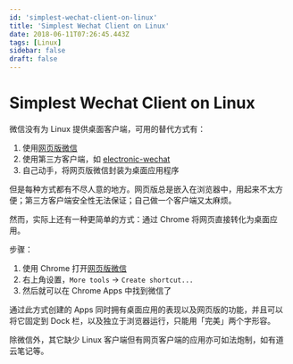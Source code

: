 ```yaml
---
id: 'simplest-wechat-client-on-linux'
title: 'Simplest Wechat Client on Linux'
date: 2018-06-11T07:26:45.443Z
tags: [Linux]
sidebar: false
draft: false
---
```


# Simplest Wechat Client on Linux


微信没有为 Linux 提供桌面客户端，可用的替代方式有：

1. 使用[网页版微信](https://wx.qq.com/)
2. 使用第三方客户端，如 [electronic-wechat](https://github.com/geeeeeeeeek/electronic-wechat)
3. 自己动手，将网页版微信封装为桌面应用程序

但是每种方式都有不尽人意的地方。网页版总是嵌入在浏览器中，用起来不太方便；第三方客户端安全性无法保证；自己做一个客户端又太麻烦。

然而，实际上还有一种更简单的方式：通过 Chrome 将网页直接转化为桌面应用。

步骤：

1. 使用 Chrome 打开[网页版微信](https://wx.qq.com/)
2. 右上角设置，`More tools` -> `Create shortcut...`
3. 然后就可以在 Chrome Apps 中找到微信了

通过此方式创建的 Apps 同时拥有桌面应用的表现以及网页版的功能，并且可以将它固定到 Dock 栏，以及独立于浏览器运行，只能用「完美」两个字形容。

除微信外，其它缺少 Linux 客户端但有网页客户端的应用亦可如法炮制，如有道云笔记等。

